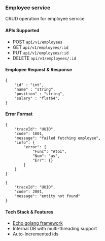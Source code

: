 ### Employee service

CRUD operation for employee service

#### APIs Supported

* POST `api/v1/employees`
* GET `api/v1/employees/:id`
* PUT `api/v1/employees/:id`
* DELETE `api/v1/employees/:id`

#### Employee Request & Response

```
{
    "id" : "int",
    "name" : "string",
    "position" : "string",
    "salary" : "flat64",
}
```

#### Error Format

```
{
    "traceId": "UUID",
    "code": 1001,
    "message": "failed fetching employee",
    "info": {
        "error": {
            "Func": "Atoi",
            "Num": "as",
            "Err": {}
        }
    }
}

{
    "traceId": "UUID",
    "code": 2001,
    "message": "entity not found"
}
```

#### Tech Stack & Features

* [Echo golang framework](https://echo.labstack.com/)
* Internal DB with multi-threading support
* Auto-Incremented ids